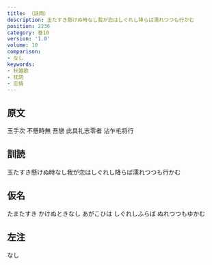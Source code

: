 ```yaml
---
title: （詠雨）
description: 玉たすき懸けぬ時なし我が恋はしぐれし降らば濡れつつも行かむ
position: 2236
category: 巻10
version: '1.0'
volume: 10
comparison:
- なし
keywords:
- 秋雑歌
- 枕詞
- 恋情
---
```


## 原文

玉手次 不懸時無 吾戀 此具礼志零者 沾乍毛将行

## 訓読

玉たすき懸けぬ時なし我が恋はしぐれし降らば濡れつつも行かむ

## 仮名

たまたすき かけぬときなし あがこひは しぐれしふらば ぬれつつもゆかむ

## 左注

なし
